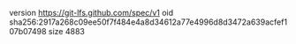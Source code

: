 version https://git-lfs.github.com/spec/v1
oid sha256:2917a268c09ee50f7f484e4a8d34612a77e4996d8d3472a639acfef107b07498
size 4883
